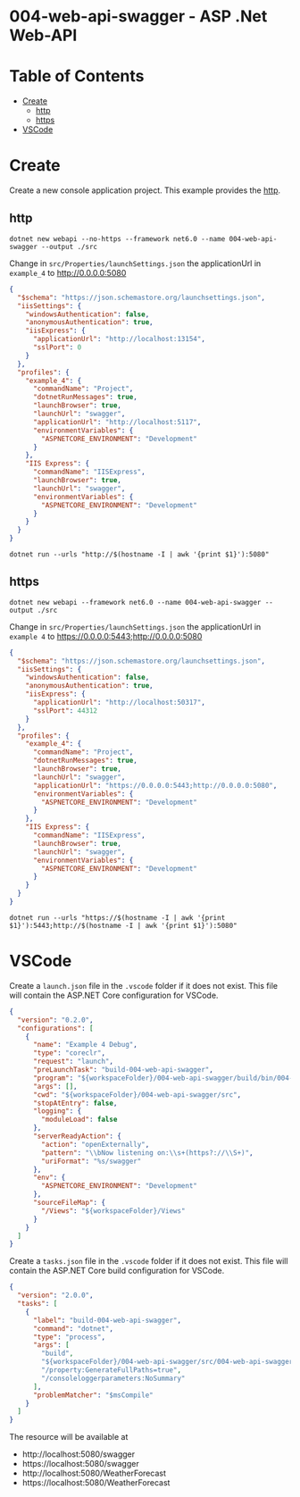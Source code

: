 # 004-web-api-swagger - ASP .Net Web-API

# Table of Contents

* [Create](#create)
  * [http](#http)
  * [https](#https)
* [VSCode](#vscode)

# Create

Create a new console application project. This example provides the [http](#http).

## http

~~~
dotnet new webapi --no-https --framework net6.0 --name 004-web-api-swagger --output ./src
~~~

Change in `src/Properties/launchSettings.json` the applicationUrl in `example_4` to http://0.0.0.0:5080
~~~json
{
  "$schema": "https://json.schemastore.org/launchsettings.json",
  "iisSettings": {
    "windowsAuthentication": false,
    "anonymousAuthentication": true,
    "iisExpress": {
      "applicationUrl": "http://localhost:13154",
      "sslPort": 0
    }
  },
  "profiles": {
    "example_4": {
      "commandName": "Project",
      "dotnetRunMessages": true,
      "launchBrowser": true,
      "launchUrl": "swagger",
      "applicationUrl": "http://localhost:5117",
      "environmentVariables": {
        "ASPNETCORE_ENVIRONMENT": "Development"
      }
    },
    "IIS Express": {
      "commandName": "IISExpress",
      "launchBrowser": true,
      "launchUrl": "swagger",
      "environmentVariables": {
        "ASPNETCORE_ENVIRONMENT": "Development"
      }
    }
  }
}
~~~

~~~
dotnet run --urls "http://$(hostname -I | awk '{print $1}'):5080"
~~~

## https

~~~
dotnet new webapi --framework net6.0 --name 004-web-api-swagger --output ./src
~~~

Change in `src/Properties/launchSettings.json` the applicationUrl in `example 4` to https://0.0.0.0:5443;http://0.0.0.0:5080
~~~json
{
  "$schema": "https://json.schemastore.org/launchsettings.json",
  "iisSettings": {
    "windowsAuthentication": false,
    "anonymousAuthentication": true,
    "iisExpress": {
      "applicationUrl": "http://localhost:50317",
      "sslPort": 44312
    }
  },
  "profiles": {
    "example_4": {
      "commandName": "Project",
      "dotnetRunMessages": true,
      "launchBrowser": true,
      "launchUrl": "swagger",
      "applicationUrl": "https://0.0.0.0:5443;http://0.0.0.0:5080",
      "environmentVariables": {
        "ASPNETCORE_ENVIRONMENT": "Development"
      }
    },
    "IIS Express": {
      "commandName": "IISExpress",
      "launchBrowser": true,
      "launchUrl": "swagger",
      "environmentVariables": {
        "ASPNETCORE_ENVIRONMENT": "Development"
      }
    }
  }
}
~~~

~~~
dotnet run --urls "https://$(hostname -I | awk '{print $1}'):5443;http://$(hostname -I | awk '{print $1}'):5080"
~~~

# VSCode

Create a `launch.json` file in the `.vscode` folder if it does not exist.
This file will contain the ASP.NET Core configuration for VSCode.

~~~json
{
  "version": "0.2.0",
  "configurations": [
    {
      "name": "Example 4 Debug",
      "type": "coreclr",
      "request": "launch",
      "preLaunchTask": "build-004-web-api-swagger",
      "program": "${workspaceFolder}/004-web-api-swagger/build/bin/004-web-api-swagger/Debug/net6.0/004-web-api-swagger.dll",
      "args": [],
      "cwd": "${workspaceFolder}/004-web-api-swagger/src",
      "stopAtEntry": false,
      "logging": {
        "moduleLoad": false
      },
      "serverReadyAction": {
        "action": "openExternally",
        "pattern": "\\bNow listening on:\\s+(https?://\\S+)",
        "uriFormat": "%s/swagger"
      },
      "env": {
        "ASPNETCORE_ENVIRONMENT": "Development"
      },
      "sourceFileMap": {
        "/Views": "${workspaceFolder}/Views"
      }
    }
  ]
}
~~~

Create a `tasks.json` file in the `.vscode` folder if it does not exist.
This file will contain the ASP.NET Core build configuration for VSCode.
~~~json
{
  "version": "2.0.0",
  "tasks": [
    {
      "label": "build-004-web-api-swagger",
      "command": "dotnet",
      "type": "process",
      "args": [
        "build",
        "${workspaceFolder}/004-web-api-swagger/src/004-web-api-swagger.csproj",
        "/property:GenerateFullPaths=true",
        "/consoleloggerparameters:NoSummary"
      ],
      "problemMatcher": "$msCompile"
    }
  ]
}
~~~

The resource will be available at
- http://localhost:5080/swagger
- https://localhost:5080/swagger
- http://localhost:5080/WeatherForecast
- https://localhost:5080/WeatherForecast
